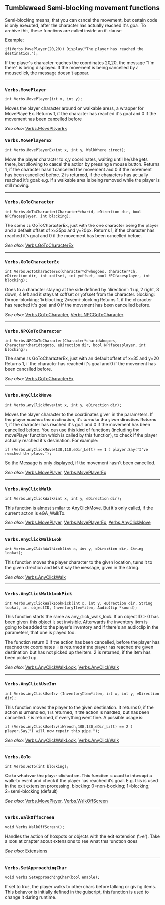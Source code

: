 ## Tumbleweed Semi-blocking movement functions

Semi-blocking means, that you can cancel the movement, but certain code is only executed, after the character has actually reached it's goal.
To archive this, these functions are called inside an if-clause.

Example:

```
if(Verbs.MovePlayer(20,20)) Display("The player has reached the destination.");
```

If the player's character reaches the coordinates 20,20, the message "I'm there" is being displayed.
If the movement is being cancelled by a mouseclick, the message doesn't appear.

---

### `Verbs.MovePlayer`

```
int Verbs.MovePlayer(int x, int y);
```

Moves the player character around on walkable areas, a wrapper for MovePlayerEx.
Returns 1, if the character has reached it's goal and 0 if the movement has been cancelled before.

*See also:*
[Verbs.MovePlayerEx](Tumbleweed_movement#verbsmoveplayerex)

### `Verbs.MovePlayerEx`

```
int Verbs.MovePlayerEx(int x, int y, WalkWhere direct);
```

Move the player character to x,y coordinates, waiting until he/she gets there, but allowing to cancel the action by pressing a mouse button.
Returns 1, if the character hasn't cancelled the movement and 0 if the movement has been cancelled before.
2 is returned, if the characters has actually reached it's goal: e.g. if a walkable area is being removed while the player is still moving.

---

### `Verbs.GoToCharacter`

```
int Verbs.GoToCharacter(Character*charid, eDirection dir, bool NPCfacesplayer, int blocking);
```

The same as GoToCharacterEx, just with the one character being the player and a default offset of x=35px and y=20px.
Returns 1, if the character has reached it's goal and 0 if the movement has been cancelled before.

*See also:*
[Verbs.GoToCharacterEx](Tumbleweed_movement#verbsgotocharacterex)

---

### `Verbs.GoToCharacterEx`

```
int Verbs.GoToCharacterEx(Character*chwhogoes, Character*ch, eDirection dir, int xoffset, int yoffset, bool NPCfacesplayer, int blocking);
```

Goes to a character staying at the side defined by 'direction': 1 up, 2 right, 3 down, 4 left and it stays at xoffset or yofsset from the character.
blocking: 0=non-blocking; 1=blocking; 2=semi-blocking
Returns 1, if the character has reached it's goal and 0 if the movement has been cancelled before.

*See also:*
[Verbs.GoToCharacter](Tumbleweed_movement#verbsgotocharacter),
[Verbs.NPCGoToCharacter](Tumbleweed_movement#verbsnpcgotocharacter)

---

### `Verbs.NPCGoToCharacter`

```
int Verbs.NPCGoToCharacter(Character*charidwhogoes, Character*charidtogoto, eDirection dir, bool NPCfacesplayer, int blocking);
```

The same as GoToCharacterEx, just with an default offset of x=35 and y=20
Returns 1, if the character has reached it's goal and 0 if the movement has been cancelled before.

*See also:*
[Verbs.GoToCharacterEx](Tumbleweed_movement#verbsgotocharacterex)

---

### `Verbs.AnyClickMove`

```
int Verbs.AnyClickMove(int x, int y, eDirection dir);
```

Moves the player character to the coordinates given in the parameters. If the player reaches the destination, it's turns to the given direction.
Returns 1, if the character has reached it's goal and 0 if the movement has been cancelled before.
You can use this kind of functions (including the movePlayer function which is called by this function),
to check if the player actually reached it's destination. For example:

```
if (Verbs.AnyClickMove(130,110,eDir_Left) == 1 ) player.Say("I've reached the place.");
```

So the Message is only displayed, if the movement hasn't been cancelled.

*See also:*
[Verbs.MovePlayer](Tumbleweed_movement#verbsmoveplayer),
[Verbs.MovePlayerEx](Tumbleweed_movement#verbsmoveplayerex)

---

### `Verbs.AnyClickWalk`

```
int Verbs.AnyClickWalk(int x, int y, eDirection dir);
```

This function is almost similar to AnyClickMove. But it's only called, if the current action is eGA_WalkTo.

*See also:*
[Verbs.MovePlayer](Tumbleweed_movement#verbsmoveplayer),
[Verbs.MovePlayerEx](Tumbleweed_movement#verbsmoveplayerex),
[Verbs.AnyClickMove](Tumbleweed_movement#verbsanyclickmove)

---

### `Verbs.AnyClickWalkLook`

```
int Verbs.AnyClickWalkLook(int x, int y, eDirection dir, String lookat);
```

This function moves the player character to the given location, turns it to the given direction and lets it say the message, given in the string.

*See also:*
[Verbs.AnyClickWalk](Tumbleweed_movement#verbsanyclickwalk)

---

### `Verbs.AnyClickWalkLookPick`

```
int Verbs.AnyClickWalkLookPick(int x, int y, eDirection dir, String lookat, int objectID, InventoryItem*item, AudioClip *sound);
```

This function starts the same as any_click_walk_look. If an object ID > 0 has been given, this object is set invisible. Afterwards the inventory item is going to be added to the player's inventory and if there's an audioclip in the parameters, that one is played too.

The function return 0 if the action has been cancelled, before the player has reached the coordinates. 1 is returned if the player has reached the given destination, but has not picked up the item. 2 is returned, if the item has been picked up.

*See also:*
[Verbs.AnyClickWalkLook](Tumbleweed_movement#verbsanyclickwalklook),
[Verbs.AnyClickWalk](Tumbleweed_movement#verbsanyclickwalk)

---

### `Verbs.AnyClickUseInv`

```
int Verbs.AnyClickUseInv (InventoryItem*item, int x, int y, eDirection dir);
```

This function moves the player to the given destination. It returns 0, if the action is unhandled, 1 is returned,
if the action is handled, but has been cancelled. 2 is returned, if everything went fine. A possible usage is:

```
if (Verbs.AnyClickUseInv(iWrench,100,130,eDir_Left) == 2 ) player.Say("I will now repair this pipe.");
```

*See also:*
[Verbs.AnyClickWalkLook](Tumbleweed_movement#verbsanyclickwalklook),
[Verbs.AnyClickWalk](Tumbleweed_movement#verbsanyclickwalk)

---

### `Verbs.GoTo`

```
int Verbs.GoTo(int blocking);
```

Go to whatever the player clicked on. This function is used to intercept a walk-to event and check if the player has reached it's goal.
E.g. this is used in the exit extension processing.
blocking: 0=non-blocking; 1=blocking; 2=semi-blocking (default)

*See also:*
[Verbs.MovePlayer](Tumbleweed_movement#verbsmoveplayer),
[Verbs.WalkOffScreen](Tumbleweed_movement#verbswalkoffscreen)

---

### `Verbs.WalkOffScreen`

```
void Verbs.WalkOffScreen();
```

Handles the action of hotspots or objects with the exit extension ('>e'). Take a look at chapter about extensions to see what this function does.

*See also:*
[Extensions](Tumbleweed_extensions#tumbleweed-extensions)

---

### `Verbs.SetApproachingChar`

```
void Verbs.SetApproachingChar(bool enable);
```

If set to true, the player walks to other chars before talking or giving items. This behavior is initially defined in the guiscript, this function is used to change it during runtime.
